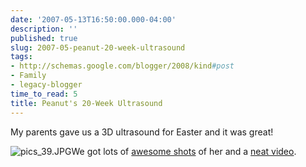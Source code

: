 ```yaml
---
date: '2007-05-13T16:50:00.000-04:00'
description: ''
published: true
slug: 2007-05-peanut-20-week-ultrasound
tags:
- http://schemas.google.com/blogger/2008/kind#post
- Family
- legacy-blogger
time_to_read: 5
title: Peanut's 20-Week Ultrasound
---
```


My parents gave us a 3D ultrasound for Easter and it was great!



![pics_39.JPG](pics_39.JPG)We got lots of <a href="http://wassupy.com/gallery2/v/Peanut/" title="Peanut at 20 weeks">awesome shots</a> of her and a <a href="http://www.youtube.com/watch?v=pLG61gP3yvc">neat video</a>.



